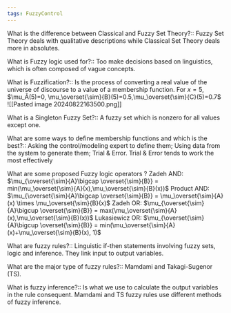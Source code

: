 ```yaml
---
tags: FuzzyControl
---
```

What is the difference between Classical and Fuzzy Set Theory?:: Fuzzy Set Theory deals with qualitative descriptions while Classical Set Theory deals more in absolutes.
<!--SR:!2024-11-13,55,310-->
What is Fuzzy logic used for?:: Too make decisions based on linguistics, which is often composed of vague concepts.
<!--SR:!2024-11-01,43,290-->
What is Fuzzification?:: Is the process of converting a real value of the universe of discourse to a value of a membership function. For $x=5$, $\mu_Ã(5)=0, \mu_\overset{\sim}{B}(5)=0.5,\mu_\overset{\sim}{C}(5)=0.7$ ![[Pasted image 20240822163500.png]]
<!--SR:!2024-10-26,37,290-->
What is a Singleton Fuzzy Set?:: A fuzzy set which is nonzero for all values except one.
<!--SR:!2024-10-03,14,296-->
What are some ways to define membership functions and which is the best?:: Asking the control/modeling expert to define them; Using data from the system to generate them; Trial & Error. Trial & Error tends to work the most effectively
<!--SR:!2024-09-26,7,256-->
What are some proposed Fuzzy logic operators
?
Zadeh AND:        $\mu_{\overset{\sim}{A}\bigcap \overset{\sim}{B}} = min(\mu_\overset{\sim}{A}(x),\mu_\overset{\sim}{B}(x))$
Product AND:     $\mu_{\overset{\sim}{A}\bigcap \overset{\sim}{B}} = \mu_\overset{\sim}{A}(x) \times \mu_\overset{\sim}{B}(x)$
Zadeh OR:          $\mu_{\overset{\sim}{A}\bigcup \overset{\sim}{B}} = max(\mu_\overset{\sim}{A}(x),\mu_\overset{\sim}{B}(x))$
Lukasiewicz OR: $\mu_{\overset{\sim}{A}\bigcup \overset{\sim}{B}} = min(\mu_\overset{\sim}{A}(x)+\mu_\overset{\sim}{B}(x), 1)$
<!--SR:!2024-08-27,1,236-->
What are fuzzy rules?:: Linguistic if-then statements involving fuzzy sets, logic and inference. They link input to output variables.
<!--SR:!2024-09-20,1,242-->
What are the major type of fuzzy rules?:: Mamdami and Takagi-Sugenor (TS).
<!--SR:!2024-09-22,3,262-->
What is fuzzy inference?:: Is what we use to calculate the output variables in the rule consequent. Mamdami and TS fuzzy rules use different methods of fuzzy inference.
<!--SR:!2024-09-20,1,242-->

